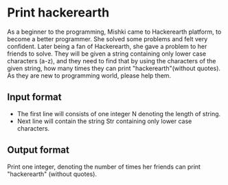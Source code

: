 # Print hackerearth

As a beginner to the programming, Mishki came to Hackerearth platform, to become a better programmer. She solved some problems and felt very confident. Later being a fan of Hackerearth, she gave a problem to her friends to solve. They will be given a string containing only lower case characters (a-z), and they need to find that by using the characters of the given string, how many times they can print "hackerearth"(without quotes). As they are new to programming world, please help them.

## Input format

- The first line will consists of one integer N denoting the length of string.
- Next line will contain the string Str containing only lower case characters.

## Output format

Print one integer, denoting the number of times her friends can print "hackerearth" (without quotes).
